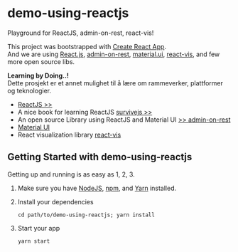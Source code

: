 # demo-using-reactjs
Playground for ReactJS, admin-on-rest, react-vis!  

This project was bootstrapped with [Create React App](https://github.com/facebookincubator/create-react-app).  
And we are using [React.js](https://facebook.github.io/react/), [admin-on-rest](https://marmelab.com/admin-on-rest/), [material.ui](http://www.material-ui.com/#/), [react-vis](https://uber.github.io/react-vis), and few more open source libs.      

**Learning by Doing..!**  
Dette prosjekt er et annet mulighet til å lære om rammeverker, plattformer og teknologier.  

- [ReactJS >>](https://reactjs.org/)   
- A nice book for learning ReactJS [survivejs >>](https://survivejs.com/react/getting-started/introduction-to-react/)  
- An open source Library using ReactJS and Material UI [>> admin-on-rest](https://marmelab.com/admin-on-rest/)  
- [Material UI](http://www.material-ui.com/)  
- React visualization library [react-vis](https://uber.github.io/react-vis)  


## Getting Started with demo-using-reactjs  

Getting up and running is as easy as 1, 2, 3.  

1. Make sure you have [NodeJS](https://nodejs.org/), [npm](https://www.npmjs.com/), and [Yarn](https://yarnpkg.com) installed.  

2. Install your dependencies  

    ```
    cd path/to/demo-using-reactjs; yarn install
    ```

3. Start your app

    ```
    yarn start
    ```


